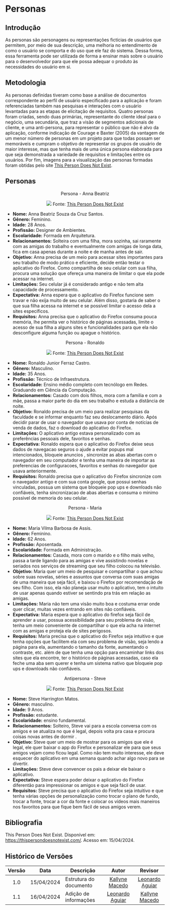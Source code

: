 # Personas

## Introdução

As personas são personagens ou representações fictícias de usuários que permitem, por meio de sua descrição, uma melhoria no entendimento de como o usuário se comporta e do uso que ele faz do sistema. Dessa forma, essa ferramenta pode ser utilizada de forma a ensinar mais sobre o usuário para o desenvolvedor para que ele possa adequar o produto às necessidades do usuário em si. 

## Metodologia

As personas definidas tiveram como base a análise de documentos correspondente ao perfil de usuário especificado para a aplicação e foram referenciadas também nas pesquisas e interações com o usuário levantadas para as etapas de elicitação de requisitos. Quatro personas foram criadas, sendo duas primárias, representante do cliente ideal para o negócio, uma secundária, que traz a visão de segmentos adicionais de cliente, e uma anti-persona, para representar o público que não é alvo da aplicação, conforme indicação de Courage e Baxter (2005) da vantagem de um menor número de personas em um projeto para que todas possam ser memoráveis e cumpram o objetivo de representar os grupos de usuário de maior interesse, mas que tenha mais de uma única persona elaborada para que seja demonstrada a variedade de requisitos e limitações entre os usuários. Por fim, imagens para a visualização das personas formadas foram obtidas pelo site [This Person Does Not Exist](https://thispersondoesnotexist.com/). 


## Personas

<center>
Persona - Anna Beatriz

![](/docs/images/annabeatriz.png)
Fonte: [This Person Does Not Exist](https://thispersondoesnotexist.com/)
</center>

* **Nome:** Anna Beatriz Souza da Cruz Santos.<br>
* **Gênero:** Feminino.<br>
* **Idade:** 28 Anos.<br>
* **Profissão:** Designer de Ambientes.<br>
* **Escolaridade:** Formada em Arquitetura. <br>
* **Relacionamentos:** Solteira com uma filha, mora sozinha, sai raramente com as amigas do trabalho e eventualmente com amigas de longa data, fica em casa apenas durante a noite e de manha antes de sair.<br>
* **Objetivo:** Anna precisa de um meio para acessar sites importantes para seu trabalho de modo prático e eficiente, decide então testar o aplicativo do Firefox. Como compartilha de seu celular com sua filha, procura uma solução que ofereça uma maneira de limitar o que ela pode acessar na internet. <br>
* **Limitações:** Seu celular já é considerado antigo e não tem alta capacidade de processamento. <br>
* **Expectativa:** Anna espera que o aplicativo do Firefox funcione sem travar e não exija muito de seu celular. Além disso, gostaria de saber o que sua filha acessa na internet e se possível limitar o acesso dela a sites específicos.<br>
* **Requisitos:** Anna precisa que o aplicativo do Firefox consuma pouca memória, lhe permita ver o histórico de páginas acessadas, limite o acesso de sua filha a alguns sites e funcionalidades para que ela não desconfigure alguma função ou apague o histórico. <br>


<center>
Persona - Ronaldo

![](/docs/images/ronaldo.png)
Fonte: [This Person Does Not Exist](https://thispersondoesnotexist.com/)
</center>

* **Nome:** Ronaldo Junior Ferraz Castro.<br>
* **Gênero:** Masculino.<br>
* **Idade:** 35 Anos.<br>
* **Profissão:** Técnico de Infraestrutura.<br>
* **Escolaridade:** Ensino médio completo com tecnólogo em Redes. Graduando em Ciência da Computação. <br>
* **Relacionamentos:** Casado com dois filhos, mora com a familia e com a mãe, passa a maior parte do dia em seu trabalho e estuda a distância de noite.<br>
* **Objetivo:** Ronaldo precisa de um meio para realizar pesquisas da faculdade e se informar enquanto faz seu deslocamento diário. Após decidir parar de usar o navegador que usava por conta de notícias de venda de dados, faz o download do aplicativo do Firefox. <br>
* **Limitações:** O aplicativo antigo estava personalizado com as preferências pessoais dele, favoritos e senhas. <br>
* **Expectativa:** Ronaldo espera que o aplicativo do Firefox deixe seus dados de navegacao seguros o ajude a evitar popups mal intencionados, bloqueie anuncios , sincronize as abas abertas com o navegador em seu computador e tenha uma maneira de importar as preferencias de configuracoes, favoritos e senhas do navegador que usava anteriormente.<br>
* **Requisitos:** Ronaldo precisa que o aplicativo do Firefox sincronize com o navegador antigo e com sua conta google, que possui senhas vinculadas, possua um sistema que bloqueie pop ups e downloads não confiáveis, tenha sincronizacao de abas abertas e consuma o minimo possivel de memoria do seu celular. <br>

<center>
Persona - Maria

![](/docs/images/maria.png)
Fonte: [This Person Does Not Exist](https://thispersondoesnotexist.com/)
</center>

* **Nome:** Maria Vilma Barbosa de Assis.<br>
* **Gênero:** Feminino.<br>
* **Idade:** 62 Anos.<br>
* **Profissão:** Aposentada.<br>
* **Escolaridade:** Formada em Administração. <br>
* **Relacionamentos:** Casada, mora com o marido e o filho mais velho, passa a tarde ligando para as amigas e vive assistindo novelas e seriados nos serviços de streaming que seu filho colocou na televisão.<br>
* **Objetivo:** Maria quer um meio de pesquisar e compartilhar o que achou sobre suas novelas, séries e assuntos que conversa com suas amigas de uma maneira que seja fácil, e baixou o Firefox por recomendação de seu filho. Com isso, ela não planeja usar muito o aplicativo, tem o intuito de usar apenas quando estiver se sentindo pra trás em relação as amigas. <br>
* **Limitações:** Maria não tem uma visão muito boa e costuma errar onde quer clicar, muitas vezes entrando em sites não confiáveis. <br>
* **Expectativa:** Maria espera que o aplicativo do firefox seja fácil de aprender a usar, possua acessibilidade para seu problema de visão, tenha um meio conveniente de compartilhar o que ela acha na internet com as amigas e proteja ela de sites perigosos.<br>
* **Requisitos:** Maria precisa que o aplicativo do Firefox  seja intuitivo e que tenha opções que facilitem ela com seu problema de visão, seja lendo a página para ela, aumentando o tamanho da fonte, aumentando o contraste, etc. além de que tenha uma opção para encaminhar links dos sites que ela encontre, ter o histórico de páginas acessadas, caso ela feche uma aba sem querer e tenha um sistema nativo que bloqueie pop ups e downloads não confiáveis. <br>

<center>
Antipersona - Steve

![](/docs/images/steve.png)
Fonte: [This Person Does Not Exist](https://thispersondoesnotexist.com/)
</center>

* **Nome:** Steve Harrington Matos.<br>
* **Gênero:** masculino.<br>
* **Idade:** 9 Anos.<br>
* **Profissão:** estudante.<br>
* **Escolaridade:** ensino fundamental. <br>
* **Relacionamentos:** Solteiro, Steve vai para a escola conversa com os amigos e se atualiza no que é legal, depois volta pra casa e procura coisas novas antes de dormir .<br>
* **Objetivo:** Steve quer um meio de mostrar para os amigos que ele é legal, ele quer baixar o app do Firefox e personalizar ele para que seus amigos vejam como ficou legal. Como não tem muito interesse, ele deve esquecer do aplicativo em uma semana quando achar algo novo para se divertir. <br>
* **Limitações:** Steve deve convencer os pais a deixar ele baixar o aplicativo. <br>
* **Expectativa:** Steve espera poder deixar o aplicativo do Firefox diferentão para impressionar os amigos e que seja fácil de usar.<br>
* **Requisitos:** Steve precisa que o aplicativo do Firefox  seja intuitivo e que tenha várias opções de personalização como trocar o plano de fundo, trocar a fonte, trocar a cor da fonte e colocar os vídeos mais maneiros nos favoritos para que fique bem fácil de seus amigos verem. <br>

## Bibliografia

This Person Does Not Exist. Disponível em: https://thispersondoesnotexist.com/. Acesso em: 15/04/2024.


## Histórico de Versões 

| Versão | Data | Descrição | Autor | Revisor
|:------:|:----:|-----------|:-----:|:------:
| 1.0 | 15/04/2024 | Estrutura do documento | [Kallyne Macedo](https://github.com/kalipassos) | [Leonardo Aguiar](github.com/leonard0o0)
| 1.1 | 16/04/2024 | Adição de informações | [Leonardo Aguiar](github.com/leonard0o0) | [Kallyne Macedo](https://github.com/kalipassos)
